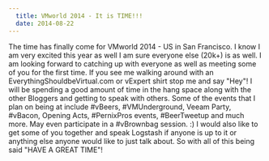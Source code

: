 ```yaml
---
  title: VMworld 2014 - It is TIME!!!
  date: 2014-08-22
---
```


The time has finally come for VMworld 2014 - US in San Francisco. I know
I am very excited this year as well I am sure everyone else (20k+) is as
well. I am looking forward to catching up with everyone as well as
meeting some of you for the first time. If you see me walking around
with an EverythingShouldbeVirtual.com or vExpert shirt stop me and say
"Hey"! I will be spending a good amount of time in the hang space
along with the other Bloggers and getting to speak with others. Some of
the events that I plan on being at include #vBeers, #VMUnderground,
Veeam Party, #vBacon, Opening Acts, #PernixPros events, #BeerTweetup
and much more. May even participate in a #vBrownbag session. :) I would
also like to get some of you together and speak Logstash if anyone is up
to it or anything else anyone would like to just talk about. So with all
of this being said "HAVE A GREAT TIME"!
